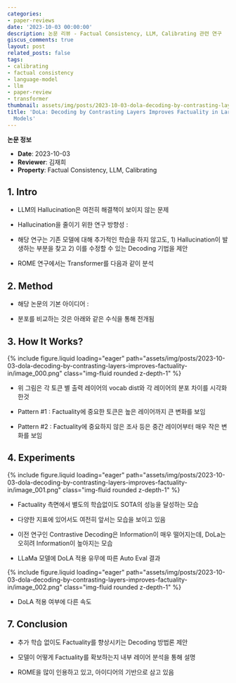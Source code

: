 ```yaml
---
categories:
- paper-reviews
date: '2023-10-03 00:00:00'
description: 논문 리뷰 - Factual Consistency, LLM, Calibrating 관련 연구
giscus_comments: true
layout: post
related_posts: false
tags:
- calibrating
- factual consistency
- language-model
- llm
- paper-review
- transformer
thumbnail: assets/img/posts/2023-10-03-dola-decoding-by-contrasting-layers-improves-factuality-in/thumbnail.jpg
title: 'DoLa: Decoding by Contrasting Layers Improves Factuality in Large Language
  Models'
---
```


**논문 정보**
- **Date**: 2023-10-03
- **Reviewer**: 김재희
- **Property**: Factual Consistency, LLM, Calibrating

## 1. Intro

- LLM의 Hallucination은 여전히 해결책이 보이지 않는 문제

- Hallucination을 줄이기 위한 연구 방향성 :

- 해당 연구는 기존 모델에 대해 추가적인 학습을 하지 않고도, 1) Hallucination이 발생하는 부분을 찾고 2) 이를 수정할 수 있는 Decoding 기법을 제안

- ROME 연구에서는 Transformer를 다음과 같이 분석

## 2. Method

- 해당 논문의 기본 아이디어 : 

- 분포를 비교하는 것은 아래와 같은 수식을 통해 전개됨

## 3. How It Works?

{% include figure.liquid loading="eager" path="assets/img/posts/2023-10-03-dola-decoding-by-contrasting-layers-improves-factuality-in/image_000.png" class="img-fluid rounded z-depth-1" %}

- 위 그림은 각 토큰 별 출력 레이어의 vocab dist와 각 레이어의 분포 차이를 시각화 한것

- Pattern #1 : Factuality에 중요한 토큰은 높은 레이어까지 큰 변화를 보임

- Pattern #2 : Factuality에 중요하지 않은 조사 등은 중간 레이어부터 매우 작은 변화를 보임

## 4. Experiments

{% include figure.liquid loading="eager" path="assets/img/posts/2023-10-03-dola-decoding-by-contrasting-layers-improves-factuality-in/image_001.png" class="img-fluid rounded z-depth-1" %}

- Factuality 측면에서 별도의 학습없이도 SOTA의 성능을 달성하는 모습

- 다양한 지표에 있어서도 여전히 앞서는 모습을 보이고 있음

- 이전 연구인 Contrastive Decoding은 Information이 매우 떨어지는데, DoLa는 오히려 Information이 높아지는 모습

- LLaMa 모델에 DoLA 적용 유무에 따른 Auto Eval 결과

{% include figure.liquid loading="eager" path="assets/img/posts/2023-10-03-dola-decoding-by-contrasting-layers-improves-factuality-in/image_002.png" class="img-fluid rounded z-depth-1" %}

- DoLA 적용 여부에 다른 속도 

## 7. Conclusion

- 추가 학습 없이도 Factuality를 향상시키는 Decoding 방법론 제안

- 모델이 어떻게 Factuality를 확보하는지 내부 레이어 분석을 통해 설명

- ROME을 많이 인용하고 있고, 아이디어의 기반으로 삼고 있음
